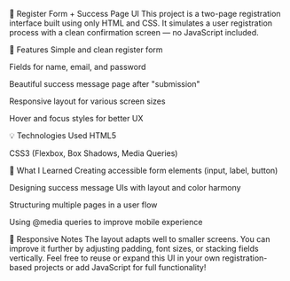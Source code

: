 📝 Register Form + Success Page UI
This project is a two-page registration interface built using only HTML and CSS.
It simulates a user registration process with a clean confirmation screen — no JavaScript included.

📌 Features
Simple and clean register form

Fields for name, email, and password

Beautiful success message page after "submission"

Responsive layout for various screen sizes

Hover and focus styles for better UX

💡 Technologies Used
HTML5

CSS3 (Flexbox, Box Shadows, Media Queries)

🎯 What I Learned
Creating accessible form elements (input, label, button)

Designing success message UIs with layout and color harmony

Structuring multiple pages in a user flow

Using @media queries to improve mobile experience

📱 Responsive Notes
The layout adapts well to smaller screens.
You can improve it further by adjusting padding, font sizes, or stacking fields vertically.
Feel free to reuse or expand this UI in your own registration-based projects or add JavaScript for full functionality!
